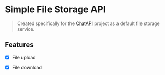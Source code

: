 # Simple File Storage API
> Created specifically for the [ChatAPI](https://github.com/AVO-cado-team/chatai) project
> as a default file storage service.

## Features
- [x] File upload
- [x] File download

